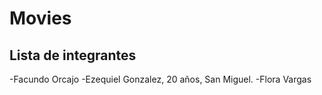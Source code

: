# Movies
## Lista de integrantes
-Facundo Orcajo
-Ezequiel Gonzalez, 20 años, San Miguel.
-Flora Vargas
